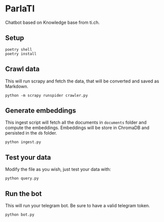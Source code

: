 # ParlaTI

Chatbot based on Knowledge base from ti.ch.

## Setup

```
poetry shell
poetry install
```

## Crawl data

This will run scrapy and fetch the data, that will be converted and saved as Markdown.

```
python -m scrapy runspider crawler.py
```

## Generate embeddings

This ingest script will fetch all the documents in `documents` folder and compute the embeddings.
Embeddings will be store in ChromaDB and persisted in the `db` folder.

```
python ingest.py
```

## Test your data

Modify the file as you wish, just test your data with:

```
python query.py
```

## Run the bot

This will run your telegram bot. Be sure to have a valid telegram token.

```
python bot.py
```

